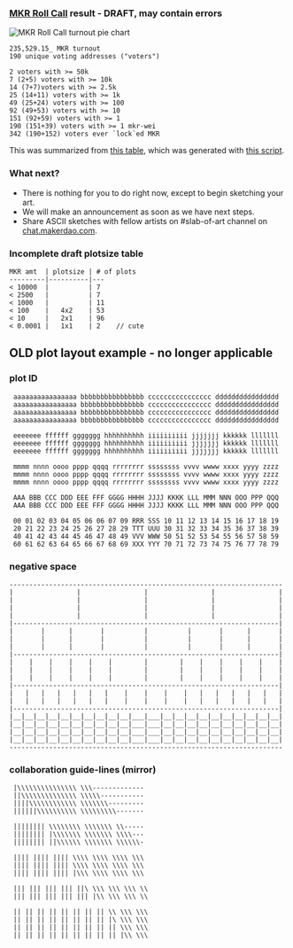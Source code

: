 ### [MKR Roll Call](https://nmushegian.github.io/roll-call) result - DRAFT, may contain errors

![MKR Roll Call turnout pie chart](https://nikolai.fyi/slab-of-art/pie.png)

```
235,529.15_ MKR turnout
190 unique voting addresses ("voters")

2 voters with >= 50k
7 (2+5) voters with >= 10k
14 (7+7)voters with >= 2.5k
25 (14+11) voters with >= 1k
49 (25+24) voters with >= 100
92 (49+53) voters with >= 10
151 (92+59) voters with >= 1
190 (151+39) voters with >= 1 mkr-wei
342 (190+152) voters ever `lock`ed MKR
```

This was summarized from [this table](https://nikolai.fyi/slab-of-art/snap.txt), which was generated with [this script](https://nikolai.fyi/slab-of-art/slab.js).

### What next?

* There is nothing for you to do right now, except to begin sketching your art.
* We will make an announcement as soon as we have next steps.
* Share ASCII sketches with fellow artists on #slab-of-art channel on [chat.makerdao.com](https://chat.makerdao.com).

### Incomplete draft plotsize table
```
MKR amt  | plotsize | # of plots
---------|----------|---
< 10000  |          | 7 
< 2500   |          | 7 
< 1000   |          | 11
< 100    |   4x2    | 53
< 10     |   2x1    | 96
< 0.0001 |   1x1    | 2    // cute
```

## OLD plot layout example - no longer applicable

### plot ID
```
 aaaaaaaaaaaaaaaa bbbbbbbbbbbbbbbb cccccccccccccccc dddddddddddddddd
 aaaaaaaaaaaaaaaa bbbbbbbbbbbbbbbb cccccccccccccccc dddddddddddddddd
 aaaaaaaaaaaaaaaa bbbbbbbbbbbbbbbb cccccccccccccccc dddddddddddddddd
 aaaaaaaaaaaaaaaa bbbbbbbbbbbbbbbb cccccccccccccccc dddddddddddddddd
 
 eeeeeee ffffff ggggggg hhhhhhhhhh iiiiiiiiii jjjjjjj kkkkkk lllllll
 eeeeeee ffffff ggggggg hhhhhhhhhh iiiiiiiiii jjjjjjj kkkkkk lllllll
 eeeeeee ffffff ggggggg hhhhhhhhhh iiiiiiiiii jjjjjjj kkkkkk lllllll
 
 mmmm nnnn oooo pppp qqqq rrrrrrrr ssssssss vvvv wwww xxxx yyyy zzzz
 mmmm nnnn oooo pppp qqqq rrrrrrrr ssssssss vvvv wwww xxxx yyyy zzzz
 mmmm nnnn oooo pppp qqqq rrrrrrrr ssssssss vvvv wwww xxxx yyyy zzzz
 
 AAA BBB CCC DDD EEE FFF GGGG HHHH JJJJ KKKK LLL MMM NNN OOO PPP QQQ
 AAA BBB CCC DDD EEE FFF GGGG HHHH JJJJ KKKK LLL MMM NNN OOO PPP QQQ
 
 00 01 02 03 04 05 06 06 07 09 RRR SSS 10 11 12 13 14 15 16 17 18 19
 20 21 22 23 24 25 26 27 28 29 TTT UUU 30 31 32 33 34 35 36 37 38 39
 40 41 42 43 44 45 46 47 48 49 VVV WWW 50 51 52 53 54 55 56 57 58 59
 60 61 62 63 64 65 66 67 68 69 XXX YYY 70 71 72 73 74 75 76 77 78 79
```

### negative space
```
---------------------------------------------------------------------
|                |                |                |                |
|                |                |                |                |
|                |                |                |                |
|                |                |                |                |
|-------------------------------------------------------------------|
|       |      |       |          |          |       |      |       |
|       |      |       |          |          |       |      |       |
|       |      |       |          |          |       |      |       |
|-------------------------------------------------------------------|
|    |    |    |    |    |        |        |    |    |    |    |    |
|    |    |    |    |    |        |        |    |    |    |    |    |
|    |    |    |    |    |        |        |    |    |    |    |    |
|-------------------------------------------------------------------|
|   |   |   |   |   |   |    |    |    |    |   |   |   |   |   |   |
|   |   |   |   |   |   |    |    |    |    |   |   |   |   |   |   |
|-------------------------------------------------------------------|
|__|__|__|__|__|__|__|__|__|__|___|___|__|__|__|__|__|__|__|__|__|__|
|__|__|__|__|__|__|__|__|__|__|___|___|__|__|__|__|__|__|__|__|__|__|
|__|__|__|__|__|__|__|__|__|__|___|___|__|__|__|__|__|__|__|__|__|__|
|__|__|__|__|__|__|__|__|__|__|___|___|__|__|__|__|__|__|__|__|__|__|
---------------------------------------------------------------------
```

### collaboration guide-lines (mirror)
```
 |\\\\\\\\\\\\\\\ \\\-------------
 ||\\\\\\\\\\\\\\ \\\\\-----------
 ||||\\\\\\\\\\\\ \\\\\\\---------
 ||||||\\\\\\\\\\ \\\\\\\\\-------

 |||||||| \\\\\\\\ \\\\\\\ \\-----
 |||||||| |\\\\\\\ \\\\\\\ \\\\---
 |||||||| ||\\\\\\ \\\\\\\ \\\\\\-

 |||| |||| |||| \\\\ \\\\ \\\\ \\\
 |||| |||| |||| \\\\ \\\\ \\\\ \\\
 |||| |||| |||| |\\\ \\\\ \\\\ \\\

 ||| ||| ||| ||| ||\ \\\ \\\ \\\ \\
 ||| ||| ||| ||| ||| |\\ \\\ \\\ \\

 || || || || || || || || \\ \\\ \\\
 || || || || || || || || |\ \\\ \\\
 || || || || || || || || || \\\ \\\
 || || || || || || || || || |\\ \\\
```


